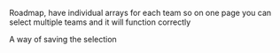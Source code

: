 Roadmap, have individual arrays for each team so on one page you can select multiple teams and it will function correctly

A way of saving the selection